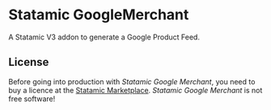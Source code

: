 # Statamic GoogleMerchant

A Statamic V3 addon to generate a Google Product Feed.

## License

Before going into production with _Statamic Google Merchant_, you need to buy a licence at the [Statamic Marketplace](https://statamic.com/addons).
_Statamic Google Merchant_ is not free software!
